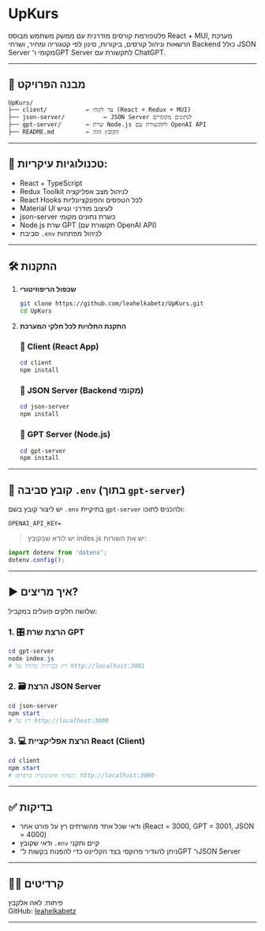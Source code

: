 # UpKurs


פלטפורמת קורסים מודרנית עם ממשק משתמש מבוסס React + MUI, מערכת הרשאות וניהול קורסים, ביקורות, סינון לפי קטגוריה ומחיר, ושרתי Backend כולל JSON Server מקומי ו־GPT Server לתקשורת עם ChatGPT.

---

## 📁 מבנה הפרויקט

```
UpKurs/
├── client/           ← צד לקוח (React + Redux + MUI)
├── json-server/           ← JSON Server לנתונים מקומיים
├── gpt-server/       ← שרת Node.js לתקשורת עם OpenAI API
├── README.md         ← הקובץ הזה
```

---
## 🚀 טכנולוגיות עיקריות:
- React + TypeScript
- Redux Toolkit לניהול מצב אפליקציה
- React Hooks לכל הטפסים והפונקציונליות
- Material UI לעיצוב מודרני ונגיש
- json-server כשרת נתונים מקומי
- Node.js שרת GPT (תקשורת עם OpenAI API)
- סביבת `.env` לניהול מפתחות



---



## 🛠️ התקנות

1. **שכפול הריפוזיטורי**
   ```bash
   git clone https://github.com/leahelkabetz/UpKurs.git
   cd UpKurs
   ```

2. **התקנת התלויות לכל חלקי המערכת**

   ### 🔹 Client (React App)
   ```powershell
   cd client
   npm install
   ```

   ### 🔹 JSON Server (Backend מקומי)
   ```powershell
   cd json-server
   npm install
   ```

   ### 🔹 GPT Server (Node.js)
   ```powershell
   cd gpt-server
   npm install
   ```

---

## 📄 קובץ סביבה `.env` (בתוך `gpt-server`)

יש ליצור קובץ בשם `.env` בתיקיית `gpt-server` ולהכניס לתוכו:

```env
OPENAI_API_KEY=
```
> יש לודא שבקובץ index.js יש את השורות:

```index.js
import dotenv from 'dotenv';
dotenv.config();
```
 


---

## ▶️ איך מריצים?

שלושה חלקים פועלים במקביל:

### 1. 🎛️ הרצת שרת GPT
```powershell
cd gpt-server
node index.js
# רץ בברירת מחדל על http://localhost:3001
```

### 2. 🗃️ הרצת JSON Server
```powershell
cd json-server
npm start
# רץ על http://localhost:3000
```

### 3. 💻 הרצת אפליקציית React (Client)
```powershell
cd client
npm start
# נפתח אוטומטית בדפדפן: http://localhost:3000
```

---

## ✅ בדיקות

- ודאי שכל אחד מהשרתים רץ על פורט אחר (React = 3000, GPT = 3001, JSON = 4000)
- ודאי שקובץ `.env` קיים ותקני
- ניתן להגדיר פרוקסי בצד הקליינט כדי להפנות בקשות ל־GPT ו־JSON Server

---

## 👩‍💻 קרדיטים

פיתוח: לאה אלקבץ  
GitHub: [leahelkabetz](https://github.com/leahelkabetz)

---
